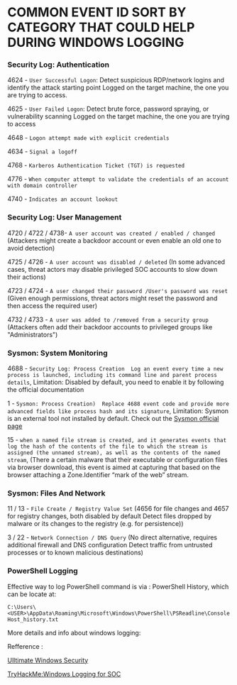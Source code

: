 
# COMMON EVENT ID SORT BY CATEGORY THAT COULD HELP DURING WINDOWS LOGGING

### Security Log: Authentication 

4624 - `User Successful Logon`:	Detect suspicious RDP/network logins and identify the attack starting point	Logged on the target machine, the one you are trying to access.

4625 - `User Failed Logon`: Detect brute force, password spraying, or vulnerability scanning	Logged on the target machine, the one you are trying to access	

4648 - `Logon attempt made with explicit credentials`

4634 - `Signal a logoff`

4768 - `Karberos Authentication Ticket (TGT) is requested`

4776 - `When computer attempt to validate the credentials of an account with domain controller`

4740 - `Indicates an account lookout`
 
### Security Log: User Management 

4720 / 4722 / 4738- `A user account was created / enabled / changed`	(Attackers might create a backdoor account or even enable an old one to avoid detection)

4725 / 4726	- `A user account was disabled / deleted`	(In some advanced cases, threat actors may disable privileged SOC accounts to slow down their actions)

4723 / 4724	- `A user changed their password /User's password was reset`	(Given enough permissions, threat actors might reset the password and then access the required user)

4732 / 4733	- `A user was added to /removed from a security group`	(Attackers often add their backdoor accounts to privileged groups like "Administrators")

### Sysmon: System Monitoring 

4688 - `Security Log: Process Creation	Log an event every time a new process is launched, including its command line and parent process details`, Limitation: Disabled by default, you need to enable it by following the official documentation

1 - `Sysmon: Process Creation)	Replace 4688 event code and provide more advanced fields like process hash and its signature`, Limitation: Sysmon is an external tool not installed by default. Check out the [Sysmon official page](https://learn.microsoft.com/en-us/sysinternals/downloads/sysmon)

15 - `when a named file stream is created, and it generates events that log the hash of the contents of the file to which the stream is assigned (the unnamed stream), as well as the contents of the named stream`, (There a certain malware that their executable or configuration files via browser download, this event is aimed at capturing that based on the browser attaching a Zone.Identifier “mark of the web” stream.

### Sysmon: Files And Network 

11 / 13 - `File Create / Registry Value Set` 	(4656 for file changes and 4657 for registry changes, both disabled by default	Detect files dropped by malware or its changes to the registry (e.g. for persistence))

3 / 22 - `Network Connection / DNS Query`	(No direct alternative, requires additional firewall and DNS configuration	Detect traffic from untrusted processes or to known malicious destinations) 

### PowerShell Logging 

Effective way to log PowerShell command is via : PowerShell History, which can be locate at: 

`C:\Users\<USER>\AppData\Roaming\Microsoft\Windows\PowerShell\PSReadline\ConsoleHost_history.txt`

More details and info about windows logging: 

Refference : 

[Ulltimate Windows Security](https://www.ultimatewindowssecurity.com/securitylog/encyclopedia/default.aspx?i=j)

[TryHackMe:Windows Logging for SOC](https://tryhackme.com/room/windowsloggingforsoc)
